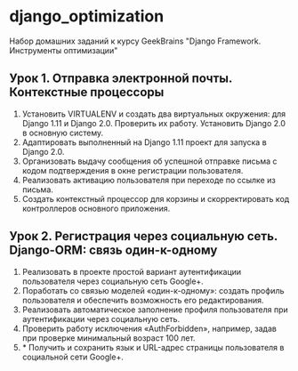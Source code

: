 # django_optimization
Набор домашних заданий к курсу GeekBrains "Django Framework. Инструменты оптимизации"

## Урок 1. Отправка электронной почты. Контекстные процессоры

1. Установить VIRTUALENV и создать два виртуальных окружения: для Django 1.11 и Django 2.0. Проверить их работу. Установить Django 2.0 в основную систему.
2. Адаптировать выполненный на Django 1.11 проект для запуска в Django 2.0.
3. Организовать выдачу сообщения об успешной отправке письма с кодом подтверждения в окне регистрации пользователя.
4. Реализовать активацию пользователя при переходе по ссылке из письма.
5. Создать контекстный процессор для корзины и скорректировать код контроллеров основного приложения.

## Урок 2. Регистрация через социальную сеть. Django-ORM: связь один-к-одному

1. Реализовать в проекте простой вариант аутентификации пользователя через социальную сеть Google+.
2. Поработать со связью моделей «один-к-одному»: создать профиль пользователя и обеспечить возможность его редактирования.
3. Реализовать автоматическое заполнение профиля пользователя при аутентификации через социальную сеть.
4. Проверить работу исключения «AuthForbidden», например, задав при проверке минимальный возраст 100 лет.
5. \* Получить и сохранить язык и URL-адрес страницы пользователя в социальной сети Google+.
